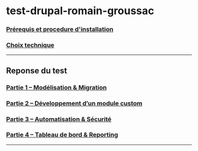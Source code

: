 # test-drupal-romain-groussac


### [Prérequis et procedure d'installation](docs/5-prerequis.md)
### [Choix technique](docs/6-choix-technique.md)

-----
## Reponse du test
### [Partie 1 – Modélisation & Migration](docs/1-modelage-et-migration.md)
### [Partie 2 – Développement d’un module custom](docs/2-developpement-du-module-custom.md)
### [Partie 3 – Automatisation & Sécurité](docs/3-automatisation-et-securite.md)
### [Partie 4 – Tableau de bord & Reporting](docs/4-dashboard-et-reporting.md)

------

